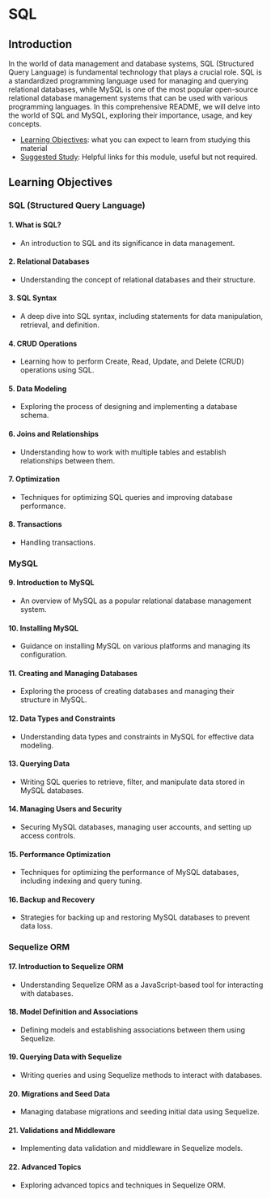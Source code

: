 # SQL

## Introduction

In the world of data management and database systems, SQL (Structured Query Language) is fundamental technology that plays a crucial role. SQL is a standardized programming language used for managing and querying relational databases, while MySQL is one of the most popular open-source relational database management systems that can be used with various programming languages. In this comprehensive README, we will delve into the world of SQL and MySQL, exploring their importance, usage, and key concepts.

- [Learning Objectives](#learning-objectives): what you can expect to learn from studying this material
- [Suggested Study](./suggested-study.md): Helpful links for this module, useful but not required.

## Learning Objectives

### SQL (Structured Query Language)

#### 1. What is SQL?

- An introduction to SQL and its significance in data management.

#### 2. Relational Databases

- Understanding the concept of relational databases and their structure.

#### 3. SQL Syntax

- A deep dive into SQL syntax, including statements for data manipulation, retrieval, and definition.

#### 4. CRUD Operations

- Learning how to perform Create, Read, Update, and Delete (CRUD) operations using SQL.

#### 5. Data Modeling

- Exploring the process of designing and implementing a database schema.

#### 6. Joins and Relationships

- Understanding how to work with multiple tables and establish relationships between them.

#### 7. Optimization

- Techniques for optimizing SQL queries and improving database performance.

#### 8. Transactions

- Handling transactions.

### MySQL

#### 9. Introduction to MySQL

- An overview of MySQL as a popular relational database management system.

#### 10. Installing MySQL

- Guidance on installing MySQL on various platforms and managing its configuration.

#### 11. Creating and Managing Databases

- Exploring the process of creating databases and managing their structure in MySQL.

#### 12. Data Types and Constraints

- Understanding data types and constraints in MySQL for effective data modeling.

#### 13. Querying Data

- Writing SQL queries to retrieve, filter, and manipulate data stored in MySQL databases.

#### 14. Managing Users and Security

- Securing MySQL databases, managing user accounts, and setting up access controls.

#### 15. Performance Optimization

- Techniques for optimizing the performance of MySQL databases, including indexing and query tuning.

#### 16. Backup and Recovery

- Strategies for backing up and restoring MySQL databases to prevent data loss.

### Sequelize ORM

#### 17. Introduction to Sequelize ORM

- Understanding Sequelize ORM as a JavaScript-based tool for interacting with databases.

#### 18. Model Definition and Associations

- Defining models and establishing associations between them using Sequelize.

#### 19. Querying Data with Sequelize

- Writing queries and using Sequelize methods to interact with databases.

#### 20. Migrations and Seed Data

- Managing database migrations and seeding initial data using Sequelize.

#### 21. Validations and Middleware

- Implementing data validation and middleware in Sequelize models.

#### 22. Advanced Topics

- Exploring advanced topics and techniques in Sequelize ORM.

